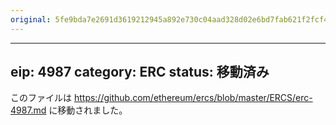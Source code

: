 ```yaml
---
original: 5fe9bda7e2691d3619212945a892e730c04aad328d02e6bd7fab621f2fcf4366
---
```


---
eip: 4987
category: ERC
status: 移動済み
---

このファイルは https://github.com/ethereum/ercs/blob/master/ERCS/erc-4987.md に移動されました。